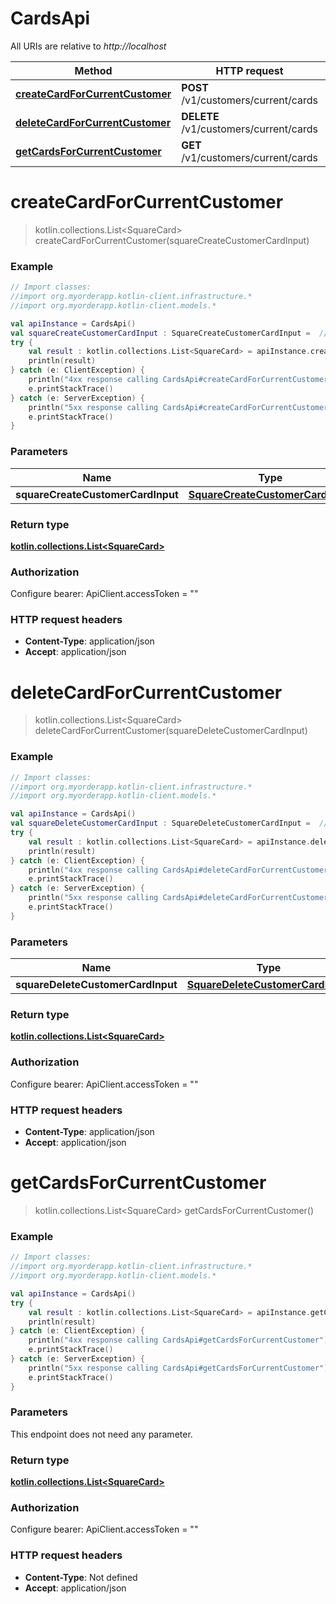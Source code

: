 # CardsApi

All URIs are relative to *http://localhost*

Method | HTTP request | Description
------------- | ------------- | -------------
[**createCardForCurrentCustomer**](CardsApi.md#createCardForCurrentCustomer) | **POST** /v1/customers/current/cards | 
[**deleteCardForCurrentCustomer**](CardsApi.md#deleteCardForCurrentCustomer) | **DELETE** /v1/customers/current/cards | 
[**getCardsForCurrentCustomer**](CardsApi.md#getCardsForCurrentCustomer) | **GET** /v1/customers/current/cards | 


<a name="createCardForCurrentCustomer"></a>
# **createCardForCurrentCustomer**
> kotlin.collections.List&lt;SquareCard&gt; createCardForCurrentCustomer(squareCreateCustomerCardInput)



### Example
```kotlin
// Import classes:
//import org.myorderapp.kotlin-client.infrastructure.*
//import org.myorderapp.kotlin-client.models.*

val apiInstance = CardsApi()
val squareCreateCustomerCardInput : SquareCreateCustomerCardInput =  // SquareCreateCustomerCardInput | 
try {
    val result : kotlin.collections.List<SquareCard> = apiInstance.createCardForCurrentCustomer(squareCreateCustomerCardInput)
    println(result)
} catch (e: ClientException) {
    println("4xx response calling CardsApi#createCardForCurrentCustomer")
    e.printStackTrace()
} catch (e: ServerException) {
    println("5xx response calling CardsApi#createCardForCurrentCustomer")
    e.printStackTrace()
}
```

### Parameters

Name | Type | Description  | Notes
------------- | ------------- | ------------- | -------------
 **squareCreateCustomerCardInput** | [**SquareCreateCustomerCardInput**](SquareCreateCustomerCardInput.md)|  |

### Return type

[**kotlin.collections.List&lt;SquareCard&gt;**](SquareCard.md)

### Authorization


Configure bearer:
    ApiClient.accessToken = ""

### HTTP request headers

 - **Content-Type**: application/json
 - **Accept**: application/json

<a name="deleteCardForCurrentCustomer"></a>
# **deleteCardForCurrentCustomer**
> kotlin.collections.List&lt;SquareCard&gt; deleteCardForCurrentCustomer(squareDeleteCustomerCardInput)



### Example
```kotlin
// Import classes:
//import org.myorderapp.kotlin-client.infrastructure.*
//import org.myorderapp.kotlin-client.models.*

val apiInstance = CardsApi()
val squareDeleteCustomerCardInput : SquareDeleteCustomerCardInput =  // SquareDeleteCustomerCardInput | 
try {
    val result : kotlin.collections.List<SquareCard> = apiInstance.deleteCardForCurrentCustomer(squareDeleteCustomerCardInput)
    println(result)
} catch (e: ClientException) {
    println("4xx response calling CardsApi#deleteCardForCurrentCustomer")
    e.printStackTrace()
} catch (e: ServerException) {
    println("5xx response calling CardsApi#deleteCardForCurrentCustomer")
    e.printStackTrace()
}
```

### Parameters

Name | Type | Description  | Notes
------------- | ------------- | ------------- | -------------
 **squareDeleteCustomerCardInput** | [**SquareDeleteCustomerCardInput**](SquareDeleteCustomerCardInput.md)|  |

### Return type

[**kotlin.collections.List&lt;SquareCard&gt;**](SquareCard.md)

### Authorization


Configure bearer:
    ApiClient.accessToken = ""

### HTTP request headers

 - **Content-Type**: application/json
 - **Accept**: application/json

<a name="getCardsForCurrentCustomer"></a>
# **getCardsForCurrentCustomer**
> kotlin.collections.List&lt;SquareCard&gt; getCardsForCurrentCustomer()



### Example
```kotlin
// Import classes:
//import org.myorderapp.kotlin-client.infrastructure.*
//import org.myorderapp.kotlin-client.models.*

val apiInstance = CardsApi()
try {
    val result : kotlin.collections.List<SquareCard> = apiInstance.getCardsForCurrentCustomer()
    println(result)
} catch (e: ClientException) {
    println("4xx response calling CardsApi#getCardsForCurrentCustomer")
    e.printStackTrace()
} catch (e: ServerException) {
    println("5xx response calling CardsApi#getCardsForCurrentCustomer")
    e.printStackTrace()
}
```

### Parameters
This endpoint does not need any parameter.

### Return type

[**kotlin.collections.List&lt;SquareCard&gt;**](SquareCard.md)

### Authorization


Configure bearer:
    ApiClient.accessToken = ""

### HTTP request headers

 - **Content-Type**: Not defined
 - **Accept**: application/json

